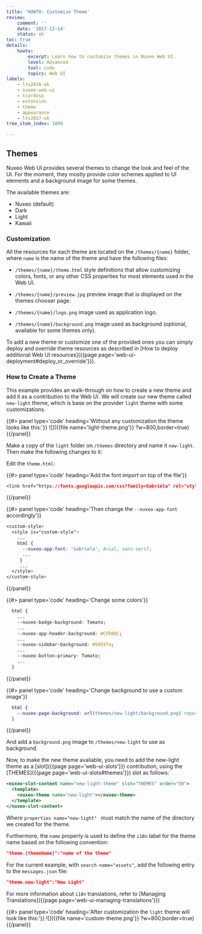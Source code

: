```yaml
---
title: 'HOWTO: Customize Theme'
review:
    comment: ''
    date: '2017-12-14'
    status: ok
toc: true
details:
    howto:
        excerpt: Learn how to customize themes in Nuxeo Web UI.
        level: Advanced
        tool: code
        topics: Web UI
labels:
    - lts2016-ok
    - nuxeo-web-ui
    - tcardoso
    - extension
    - theme
    - appearance
    - lts2017-ok
tree_item_index: 1000

---
```

## Themes

Nuxeo Web UI provides several themes to change the look and feel of the UI. For the moment, they mostly provide color schemes applied to UI elements and a background image for some themes.

The available themes are:
- Nuxeo (default)
- Dark
- Light
- Kawaii

### Customization

All the resources for each theme are located on the `/themes/{name}` folder, where `name` is the name of the theme and have the following files:

- `/themes/{name}/theme.html` style definitions that allow customizing colors, fonts, or any other CSS properties for most elements used in the Web UI.

- `/themes/{name}/preview.jpg` preview image that is displayed on the themes chooser page.

- `/themes/{name}/logo.png` image used as application logo.

- `/themes/{name}/background.png` image used as background (optional, available for some themes only).

To add a new theme or customize one of the provided ones you can simply deploy and override theme resources as described in [How to deploy additional Web UI resources]({{page page='web-ui-deployment#deploy_or_override'}}).


### How to Create a Theme

This example provides an walk-through on how to create a new theme and add it as a contribution to the Web UI.
We will create our new theme called `new-light` theme, which is base on the provider `light` theme with some customizations.

{{#> panel type='code' heading='Without any customization the theme looks like this:'}}
![]({{file name='light-theme.png'}} ?w=800,border=true)
{{/panel}}

Make a copy of the `light` folder on `/themes` directory and name it `new-light`. Then make the following changes to it:

Edit the `theme.html`:

{{#> panel type='code' heading='Add the font import on top of the file'}}
```css
<link href="https://fonts.googleapis.com/css?family=Gabriela" rel="stylesheet">
```
{{/panel}}

{{#> panel type='code' heading='Then change the `--nuxeo-app-font` accordingly'}}
```css
<custom-style>
  <style is="custom-style">
    ...
    html {
      --nuxeo-app-font: 'Gabriela', Arial, sans-serif;
      ...
     }
     ...
  </style>
</custom-style>
```
{{/panel}}


{{#> panel type='code' heading='Change some colors'}}
```css
  html {
    ...
    --nuxeo-badge-background: Tomato;
    ...
    --nuxeo-app-header-background: #CFD8DC;
    ...
    --nuxeo-sidebar-background: #58597a;
    ...
    --nuxeo-button-primary: Tomato;
    ...
  }
```
{{/panel}}

{{#> panel type='code' heading='Change background to use a custom image'}}
```css
  html {
    --nuxeo-page-background: url(themes/new-light/background.png) repeat;
  }
```
{{/panel}}


And add a `background.png` image to `/themes/new-light` to use as background.


Now, to make the new theme avaliable, you need to add the new-light theme as a [slot]({{page page='web-ui-slots'}}) contribution, using the  [THEMES]({{page page='web-ui-slots#themes'}}) slot as follows:

```xml
<nuxeo-slot-content name="new-light-theme" slot="THEMES" order="50">
  <template>
    <nuxeo-theme name="new-light"></nuxeo-theme>
  </template>
</nuxeo-slot-content>
```

Where `properties
name="new-light"
`
must match the name of the directory we created for the theme.

Furthermore, the `name` property is used to define the `i18n` label for the theme name based on the following convention:
```json
"theme.{themeName}":"name of the theme"
```

For the current example, with `search-name="assets"`, add the following entry to the `messages.json` file:
```json
"theme.new-light":"New Light"
```

For more information about `i18n` translations, refer to [Managing Translations]({{page page='web-ui-managing-translations'}})


{{#> panel type='code' heading='After customization the `light` theme will look like this:'}}
![]({{file name='custom-theme.png'}} ?w=800,border=true)
{{/panel}}
